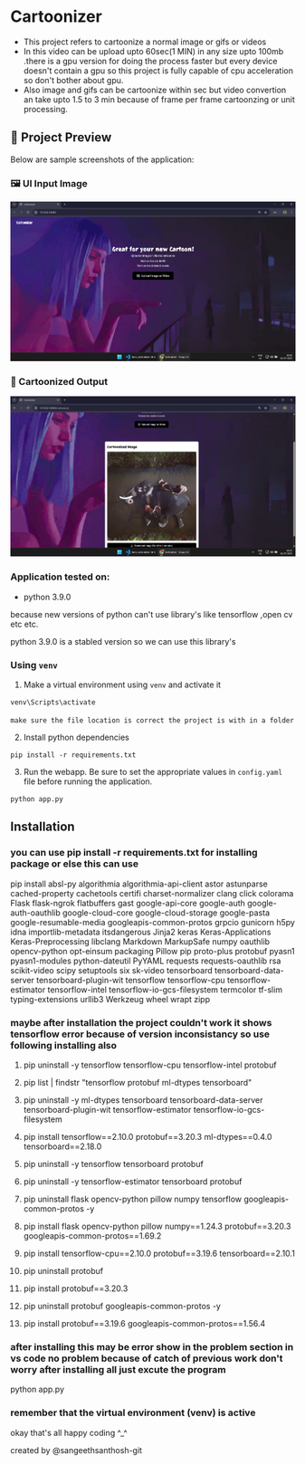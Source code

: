 # Cartoonizer
* This project refers to cartoonize a normal image or gifs or videos
* In this video can be upload upto 60sec(1 MIN) in any size upto 100mb .there is a gpu version for doing the process faster but every device doesn't contain a gpu so this project is fully capable of cpu acceleration so don't bother about gpu.
* Also image and gifs can be cartoonize within sec but video convertion an take upto 1.5 to 3 min because of frame per frame cartoonzing or unit processing.

## 📸 Project Preview

Below are sample screenshots of the application:

### 🖼️ UI Input Image
![Input](assets/input.png)

### 🎨 Cartoonized Output
![Output](assets/output.png)



### Application tested on:

- python 3.9.0

because new versions of python can't use library's like tensorflow ,open cv etc etc.

python 3.9.0 is a stabled version so we can use this library's


### Using `venv`

1. Make a virtual environment using `venv` and activate it
```
venv\Scripts\activate

make sure the file location is correct the project is with in a folder  
```
2. Install python dependencies
```
pip install -r requirements.txt
```
3. Run the webapp. Be sure to set the appropriate values in `config.yaml` file before running the application.
```
python app.py
```
## Installation

### you can use pip install -r requirements.txt for installing package or else this can use

pip install absl-py algorithmia algorithmia-api-client astor astunparse cached-property cachetools certifi charset-normalizer clang click colorama Flask flask-ngrok flatbuffers gast google-api-core google-auth google-auth-oauthlib google-cloud-core google-cloud-storage google-pasta google-resumable-media googleapis-common-protos grpcio gunicorn h5py idna importlib-metadata itsdangerous Jinja2 keras Keras-Applications Keras-Preprocessing libclang Markdown MarkupSafe numpy oauthlib opencv-python opt-einsum packaging Pillow pip proto-plus protobuf pyasn1 pyasn1-modules python-dateutil PyYAML requests requests-oauthlib rsa scikit-video scipy setuptools six sk-video tensorboard tensorboard-data-server tensorboard-plugin-wit tensorflow tensorflow-cpu tensorflow-estimator tensorflow-intel tensorflow-io-gcs-filesystem termcolor tf-slim typing-extensions urllib3 Werkzeug wheel wrapt zipp

### maybe after installation the project couldn't work it shows tensorflow error because of version inconsistancy so use following installing also 

1. pip uninstall -y tensorflow tensorflow-cpu tensorflow-intel protobuf

2. pip list | findstr "tensorflow protobuf ml-dtypes tensorboard"

3. pip uninstall -y ml-dtypes tensorboard tensorboard-data-server tensorboard-plugin-wit tensorflow-estimator tensorflow-io-gcs-filesystem   

4. pip install tensorflow==2.10.0 protobuf==3.20.3 ml-dtypes==0.4.0 tensorboard==2.18.0    

5. pip uninstall -y tensorflow tensorboard protobuf 

6. pip uninstall -y tensorflow-estimator tensorboard protobuf    

7. pip uninstall flask opencv-python pillow numpy tensorflow googleapis-common-protos -y

8. pip install flask opencv-python pillow numpy==1.24.3 protobuf==3.20.3 googleapis-common-protos==1.69.2    

9. pip install tensorflow-cpu==2.10.0 protobuf==3.19.6 tensorboard==2.10.1

10. pip uninstall protobuf    

11. pip install protobuf==3.20.3   

12. pip uninstall protobuf googleapis-common-protos -y   

13. pip install protobuf==3.19.6 googleapis-common-protos==1.56.4

### after installing this may be error show in the problem section in vs code no problem because of catch of previous work don't worry after installing all just excute the program 

python app.py

### remember that the virtual environment (venv) is active  

okay that's all happy coding  ^_^


created by @sangeethsanthosh-git
